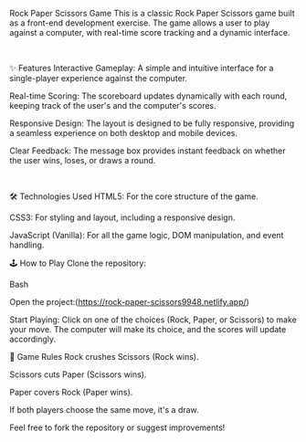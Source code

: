 Rock Paper Scissors Game
This is a classic Rock Paper Scissors game built as a front-end development exercise. The game allows a user to play against a computer, with real-time score tracking and a dynamic interface.

<br>

✨ Features
Interactive Gameplay: A simple and intuitive interface for a single-player experience against the computer.

Real-time Scoring: The scoreboard updates dynamically with each round, keeping track of the user's and the computer's scores.

Responsive Design: The layout is designed to be fully responsive, providing a seamless experience on both desktop and mobile devices.

Clear Feedback: The message box provides instant feedback on whether the user wins, loses, or draws a round.

<br>

🛠️ Technologies Used
HTML5: For the core structure of the game.

CSS3: For styling and layout, including a responsive design.

JavaScript (Vanilla): For all the game logic, DOM manipulation, and event handling.

🕹️ How to Play
Clone the repository:

Bash

Open the project:(https://rock-paper-scissors9948.netlify.app/)

Start Playing: Click on one of the choices (Rock, Paper, or Scissors) to make your move. The computer will make its choice, and the scores will update accordingly.


📝 Game Rules
Rock crushes Scissors (Rock wins).

Scissors cuts Paper (Scissors wins).

Paper covers Rock (Paper wins).

If both players choose the same move, it's a draw.



Feel free to fork the repository or suggest improvements!
